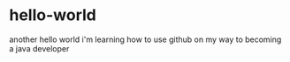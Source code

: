 # hello-world
another hello world
i'm learning how to use github on my way to becoming a java developer 

